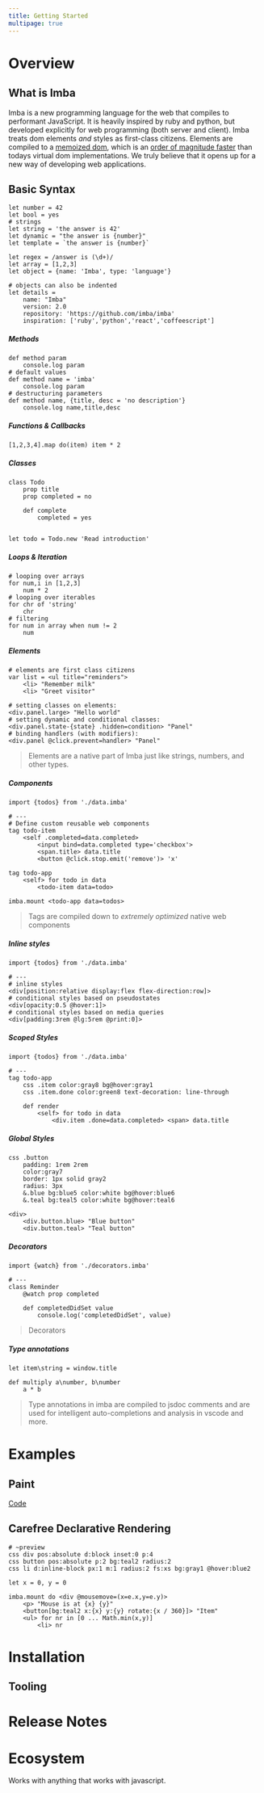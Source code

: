 ```yaml
---
title: Getting Started
multipage: true
---
```


# Overview

## What is Imba

Imba is a new programming language for the web that compiles
to performant JavaScript. It is heavily inspired by ruby and python,
but developed explicitly for web programming (both server and client).
Imba treats dom elements *and* styles as first-class citizens. Elements are compiled to a [memoized dom](/guides/advanced/performance), which is an [order of magnitude faster](https://somebee.github.io/dom-reconciler-bench/index.html) than todays virtual dom implementations. We truly believe that it opens up for a new way of developing web applications.

## Basic Syntax

```imba
let number = 42
let bool = yes
# strings
let string = 'the answer is 42'
let dynamic = "the answer is {number}"
let template = `the answer is {number}`

let regex = /answer is (\d+)/
let array = [1,2,3]
let object = {name: 'Imba', type: 'language'}

# objects can also be indented
let details =
    name: "Imba"
    version: 2.0
    repository: 'https://github.com/imba/imba'
    inspiration: ['ruby','python','react','coffeescript']
```

##### Methods
```imba
def method param
    console.log param
# default values
def method name = 'imba'
    console.log param
# destructuring parameters
def method name, {title, desc = 'no description'}
    console.log name,title,desc
```

##### Functions & Callbacks
```imba
[1,2,3,4].map do(item) item * 2
```

##### Classes
```imba
class Todo
    prop title
    prop completed = no
    
    def complete
        completed = yes


let todo = Todo.new 'Read introduction'
```

##### Loops & Iteration
```imba
# looping over arrays
for num,i in [1,2,3]
    num * 2
# looping over iterables
for chr of 'string'
    chr
# filtering
for num in array when num != 2
    num
```

##### Elements
```imba
# elements are first class citizens
var list = <ul title="reminders">
    <li> "Remember milk"
    <li> "Greet visitor"

# setting classes on elements:
<div.panel.large> "Hello world"
# setting dynamic and conditional classes:
<div.panel.state-{state} .hidden=condition> "Panel"
# binding handlers (with modifiers):
<div.panel @click.prevent=handler> "Panel"
```

> Elements are a native part of Imba just like strings, numbers, and other types.

##### Components

```imba
import {todos} from './data.imba'

# ---
# Define custom reusable web components
tag todo-item
    <self .completed=data.completed>
        <input bind=data.completed type='checkbox'>
        <span.title> data.title
        <button @click.stop.emit('remove')> 'x'

tag todo-app
    <self> for todo in data
        <todo-item data=todo>

imba.mount <todo-app data=todos>
```

> Tags are compiled down to *extremely optimized* native web components

##### Inline styles
```imba
import {todos} from './data.imba'

# ---
# inline styles
<div[position:relative display:flex flex-direction:row]>
# conditional styles based on pseudostates
<div[opacity:0.5 @hover:1]>
# conditional styles based on media queries
<div[padding:3rem @lg:5rem @print:0]>

```

##### Scoped Styles
```imba
import {todos} from './data.imba'

# ---
tag todo-app
    css .item color:gray8 bg@hover:gray1
    css .item.done color:green8 text-decoration: line-through
    
    def render
        <self> for todo in data
            <div.item .done=data.completed> <span> data.title
```

##### Global Styles
```imba
css .button
    padding: 1rem 2rem
    color:gray7
    border: 1px solid gray2
    radius: 3px
    &.blue bg:blue5 color:white bg@hover:blue6
    &.teal bg:teal5 color:white bg@hover:teal6

<div>
    <div.button.blue> "Blue button"
    <div.button.teal> "Teal button"
```

##### Decorators

```imba
import {watch} from './decorators.imba'

# ---
class Reminder
    @watch prop completed

    def completedDidSet value
        console.log('completedDidSet', value)
```
> Decorators

##### Type annotations
```imba
let item\string = window.title

def multiply a\number, b\number
    a * b
```

> Type annotations in imba are compiled to jsdoc comments and are used for intelligent auto-completions and analysis in vscode and more.

# Examples

## Paint
[Code](/examples/applications/paint)

## Carefree Declarative Rendering
```imba
# ~preview
css div pos:absolute d:block inset:0 p:4
css button pos:absolute p:2 bg:teal2 radius:2
css li d:inline-block px:1 m:1 radius:2 fs:xs bg:gray1 @hover:blue2

let x = 0, y = 0

imba.mount do <div @mousemove=(x=e.x,y=e.y)>
    <p> "Mouse is at {x} {y}"
    <button[bg:teal2 x:{x} y:{y} rotate:{x / 360}]> "Item"
    <ul> for nr in [0 ... Math.min(x,y)]
        <li> nr
```


# Installation

## Tooling

# Release Notes

# Ecosystem


Works with anything that works with javascript.
